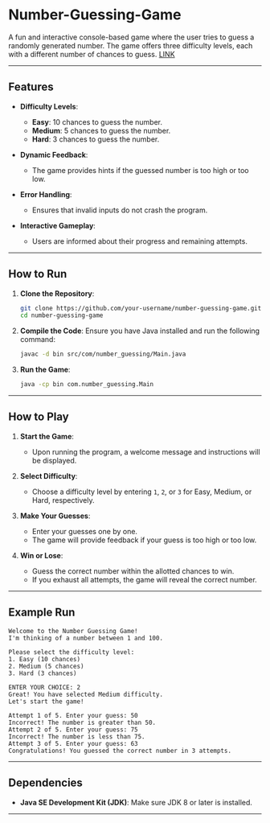 # Number-Guessing-Game
A fun and interactive console-based game where the user tries to guess a randomly generated number. The game offers three difficulty levels, each with a different number of chances to guess.
<a href="https://roadmap.sh/projects/number-guessing-game">LINK</a>

---

## Features

- **Difficulty Levels**:
  - **Easy**: 10 chances to guess the number.
  - **Medium**: 5 chances to guess the number.
  - **Hard**: 3 chances to guess the number.
  
- **Dynamic Feedback**:
  - The game provides hints if the guessed number is too high or too low.
  
- **Error Handling**:
  - Ensures that invalid inputs do not crash the program.

- **Interactive Gameplay**:
  - Users are informed about their progress and remaining attempts.

---

## How to Run

1. **Clone the Repository**:
   ```bash
   git clone https://github.com/your-username/number-guessing-game.git
   cd number-guessing-game
   ```

2. **Compile the Code**:
   Ensure you have Java installed and run the following command:
   ```bash
   javac -d bin src/com/number_guessing/Main.java
   ```

3. **Run the Game**:
   ```bash
   java -cp bin com.number_guessing.Main
   ```

---

## How to Play

1. **Start the Game**:
   - Upon running the program, a welcome message and instructions will be displayed.

2. **Select Difficulty**:
   - Choose a difficulty level by entering `1`, `2`, or `3` for Easy, Medium, or Hard, respectively.

3. **Make Your Guesses**:
   - Enter your guesses one by one.
   - The game will provide feedback if your guess is too high or too low.

4. **Win or Lose**:
   - Guess the correct number within the allotted chances to win.
   - If you exhaust all attempts, the game will reveal the correct number.

---

## Example Run

```plaintext
Welcome to the Number Guessing Game!
I'm thinking of a number between 1 and 100.

Please select the difficulty level:
1. Easy (10 chances)
2. Medium (5 chances)
3. Hard (3 chances)

ENTER YOUR CHOICE: 2
Great! You have selected Medium difficulty.
Let's start the game!

Attempt 1 of 5. Enter your guess: 50
Incorrect! The number is greater than 50.
Attempt 2 of 5. Enter your guess: 75
Incorrect! The number is less than 75.
Attempt 3 of 5. Enter your guess: 63
Congratulations! You guessed the correct number in 3 attempts.
```

---

## Dependencies

- **Java SE Development Kit (JDK)**: Make sure JDK 8 or later is installed.

---
